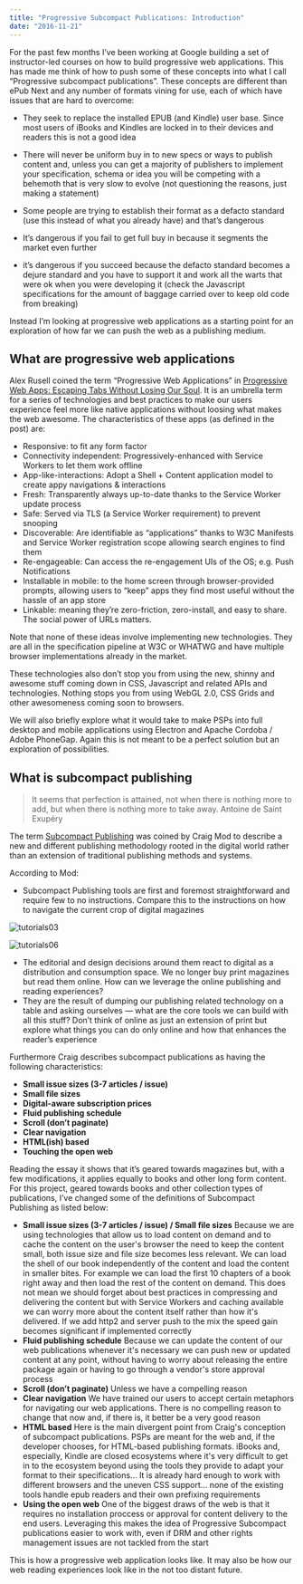 ```yaml
---
title: "Progressive Subcompact Publications: Introduction"
date: "2016-11-21"
---
```


For the past few months I’ve been working at Google building a set of instructor-led courses on how to build progressive web applications. This has made me think of how to push some of these concepts into what I call “Progressive subcompact publications”. These concepts are different than ePub Next and any number of formats vining for use, each of which have issues that are hard to overcome:

- They seek to replace the installed EPUB (and Kindle) user base. Since most users of iBooks and Kindles are locked in to their devices and readers this is not a good idea
- There will never be uniform buy in to new specs or ways to publish content and, unless you can get a majority of publishers to implement your specification, schema or idea you will be competing with a behemoth that is very slow to evolve (not questioning the reasons, just making a statement)
- Some people are trying to establish their format as a defacto standard (use this instead of what you already have) and that’s dangerous

- It’s dangerous if you fail to get full buy in because it segments the market even further
- it’s dangerous if you succeed because the defacto standard becomes a dejure standard and you have to support it and work all the warts that were ok when you were developing it (check the Javascript specifications for the amount of baggage carried over to keep old code from breaking)

Instead I’m looking at progressive web applications as a starting point for an exploration of how far we can push the web as a publishing medium.

## What are progressive web applications

Alex Rusell coined the term “Progressive Web Applications” in [Progressive Web Apps: Escaping Tabs Without Losing Our Soul](https://infrequently.org/2015/06/progressive-apps-escaping-tabs-without-losing-our-soul/). It is an umbrella term for a series of technologies and best practices to make our users experience feel more like native applications without loosing what makes the web awesome. The characteristics of these apps (as defined in the post) are:

- Responsive: to fit any form factor
- Connectivity independent: Progressively-enhanced with Service Workers to let them work offline
- App-like-interactions: Adopt a Shell + Content application model to create appy navigations & interactions
- Fresh: Transparently always up-to-date thanks to the Service Worker update process
- Safe: Served via TLS (a Service Worker requirement) to prevent snooping
- Discoverable: Are identifiable as “applications” thanks to W3C Manifests and Service Worker registration scope allowing search engines to find them
- Re-engageable: Can access the re-engagement UIs of the OS; e.g. Push Notifications
- Installable in mobile: to the home screen through browser-provided prompts, allowing users to “keep” apps they find most useful without the hassle of an app store
- Linkable: meaning they’re zero-friction, zero-install, and easy to share. The social power of URLs matters.

Note that none of these ideas involve implementing new technologies. They are all in the specification pipeline at W3C or WHATWG and have multiple browser implementations already in the market.

These technologies also don’t stop you from using the new, shinny and awesome stuff coming down in CSS, Javascript and related APIs and technologies. Nothing stops you from using WebGL 2.0, CSS Grids and other awesomeness coming soon to browsers.

We will also briefly explore what it would take to make PSPs into full desktop and mobile applications using Electron and Apache Cordoba / Adobe PhoneGap. Again this is not meant to be a perfect solution but an exploration of possibilities.

## What is subcompact publishing

> It seems that perfection is attained, not when there is nothing more to add, but when there is nothing more to take away. Antoine de Saint Exupéry

The term [Subcompact Publishing](http://craigmod.com/journal/subcompact_publishing/) was coined by Craig Mod to describe a new and different publishing methodology rooted in the digital world rather than an extension of traditional publishing methods and systems.

According to Mod:

- Subcompact Publishing tools are first and foremost straightforward and require few to no instructions. Compare this to the instructions on how to navigate the current crop of digital magazines

![tutorials03](//publishing-project.rivendellweb.net/wp-content/uploads/2016/11/tutorials03-300x225.png)

![tutorials06](//publishing-project.rivendellweb.net/wp-content/uploads/2016/11/tutorials06-300x225.jpg)

- The editorial and design decisions around them react to digital as a distribution and consumption space. We no longer buy print magazines but read them online. How can we leverage the online publishing and reading experiences?
- They are the result of dumping our publishing related technology on a table and asking ourselves — what are the core tools we can build with all this stuff? Don’t think of online as just an extension of print but explore what things you can do only online and how that enhances the reader’s experience
    

Furthermore Craig describes subcompact publications as having the following characteristics:

- **Small issue sizes (3-7 articles / issue)**
- **Small file sizes**
- **Digital-aware subscription prices**
- **Fluid publishing schedule**
- **Scroll (don’t paginate)**
- **Clear navigation**
- **HTML(ish) based**
- **Touching the open web**

Reading the essay it shows that it’s geared towards magazines but, with a few modifications, it applies equally to books and other long form content. For this project, geared towards books and other collection types of publications, I’ve changed some of the definitions of Subcompact Publishing as listed below:

- **Small issue sizes (3-7 articles / issue) / Small file sizes** Because we are using technologies that allow us to load content on demand and to cache the content on the user's browser the need to keep the content small, both issue size and file size becomes less relevant. We can load the shell of our book independently of the content and load the content in smaller bites. For example we can load the first 10 chapters of a book right away and then load the rest of the content on demand. This does not mean we should forget about best practices in compressing and delivering the content but with Service Workers and caching available we can worry more about the content itself rather than how it's delivered. If we add http2 and server push to the mix the speed gain becomes significant if implemented correctly
- **Fluid publishing schedule** Because we can update the content of our web publications whenever it's necessary we can push new or updated content at any point, without having to worry about releasing the entire package again or having to go through a vendor's store approval process
- **Scroll (don’t paginate)** Unless we have a compelling reason
- **Clear navigation** We have trained our users to accept certain metaphors for navigating our web applications. There is no compelling reason to change that now and, if there is, it better be a very good reason
- **HTML based** Here is the main divergent point from Craig's conception of subcompact publications. PSPs are meant for the web and, if the developer chooses, for HTML-based publishing formats. iBooks and, especially, Kindle are closed ecosystems where it's very difficult to get in to the ecosystem beyond using the tools they provide to adapt your format to their specifications... It is already hard enough to work with different browsers and the uneven CSS support… none of the existing tools handle epub readers and their own prefixing requirements
- **Using the open web** One of the biggest draws of the web is that it requires no installation proccess or approval for content delivery to the end users. Leveraging this makes the idea of Progressive Subcompact publications easier to work with, even if DRM and other rights management issues are not tackled from the start

This is how a progressive web application looks like. It may also be how our web reading experiences look like in the not too distant future.
